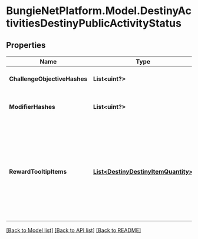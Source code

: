 # BungieNetPlatform.Model.DestinyActivitiesDestinyPublicActivityStatus
## Properties

Name | Type | Description | Notes
------------ | ------------- | ------------- | -------------
**ChallengeObjectiveHashes** | **List&lt;uint?&gt;** | Active Challenges for the activity, if any - represented as hashes for DestinyObjectiveDefinitions. | [optional] 
**ModifierHashes** | **List&lt;uint?&gt;** | The active modifiers on this activity, if any - represented as hashes for DestinyActivityModifierDefinitions. | [optional] 
**RewardTooltipItems** | [**List&lt;DestinyDestinyItemQuantity&gt;**](DestinyDestinyItemQuantity.md) | If the activity itself provides any specific \&quot;mock\&quot; rewards, this will be the items and their quantity.  Why \&quot;mock\&quot;, you ask? Because these are the rewards as they are represented in the tooltip of the Activity.  These are often pointers to fake items that look good in a tooltip, but represent an abstract concept of what you will get for a reward rather than the specific items you may obtain. | [optional] 

[[Back to Model list]](../README.md#documentation-for-models) [[Back to API list]](../README.md#documentation-for-api-endpoints) [[Back to README]](../README.md)

